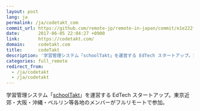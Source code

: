 ```yaml
---
layout: post
lang: ja
permalink: /ja/codetakt_com
commit_url: https://github.com/remote-jp/remote-in-japan/commit/e1e222fb5767c96e91ea95b240f1c30bbe75cb52
date:       2017-06-05 22:04:27 +0900
link:       https://codetakt.com/
domain:     codetakt.com
title:      codeTakt
description: '学習管理システム「schoolTakt」を運営する EdTech スタートアップ。東京近郊・大阪・沖縄・ベルリン等各地のメンバーがフルリモートで参加。'
categories: full_remote
redirect_from:
  - /ja/codetakt
  - /ja/codetakt
---
```


<p>学習管理システム「<a href="https://schooltakt.com/">schoolTakt</a>」を運営する EdTech スタートアップ。東京近郊・大阪・沖縄・ベルリン等各地のメンバーがフルリモートで参加。</p>
